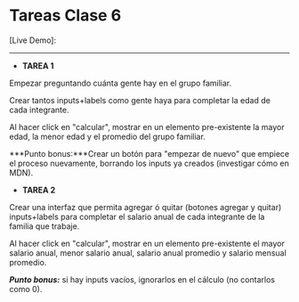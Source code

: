 # Tareas Clase 6

[Live Demo]: 

------

- **TAREA 1**

Empezar preguntando cuánta gente hay en el grupo familiar.

Crear tantos inputs+labels como gente haya para completar la edad de cada integrante.

Al hacer click en "calcular", mostrar en un elemento pre-existente la mayor edad, la menor edad y el promedio del grupo familiar.

***Punto bonus:***Crear un botón para "empezar de nuevo" que empiece el proceso nuevamente, borrando los inputs ya creados (investigar cómo en MDN).


* **TAREA 2**

Crear una interfaz que permita agregar ó quitar (botones agregar y quitar) inputs+labels para completar el salario anual de cada integrante de la familia que trabaje.

Al hacer click en "calcular", mostrar en un elemento pre-existente el mayor salario anual, menor salario anual, salario anual promedio y salario mensual promedio.

***Punto bonus:*** si hay inputs vacíos, ignorarlos en el cálculo (no contarlos como 0).